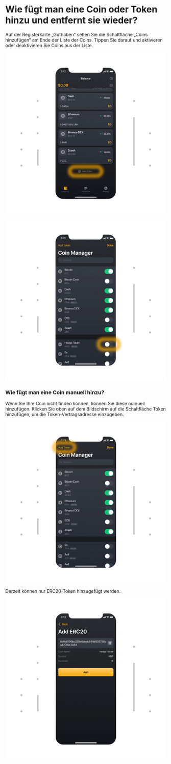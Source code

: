 # Wie fügt man eine Coin oder Token hinzu und entfernt sie wieder?

Auf der Registerkarte „Guthaben“ sehen Sie die Schaltfläche „Coins hinzufügen“ am Ende der Liste der Coins. Tippen Sie darauf und aktivieren oder deaktivieren Sie Coins aus der Liste.

![](../images/ios-addcoin-s.png)

![](../images/ios-addcoin-erc20-s-1.png)

### Wie fügt man eine Coin manuell hinzu?

Wenn Sie Ihre Coin nicht finden können, können Sie diese manuell hinzufügen. Klicken Sie oben auf dem Bildschirm auf die Schaltfläche Token hinzufügen, um die Token-Vertragsadresse einzugeben.

![](../images/ios-addcoin-cm-s.png)

Derzeit können nur ERC20-Token hinzugefügt werden.

![](../images/ios-addcoin-erc20-s.png)
